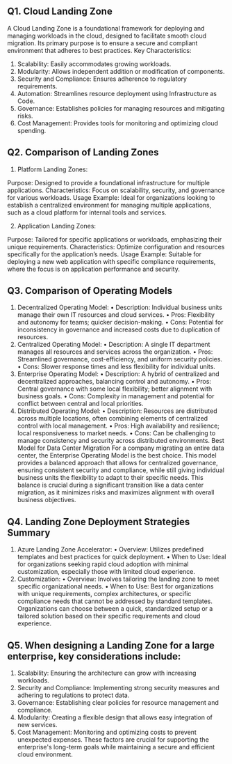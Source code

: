 ## Q1. Cloud Landing Zone
A Cloud Landing Zone is a foundational framework for deploying and managing workloads in the cloud, designed to facilitate smooth cloud migration. Its primary purpose is to ensure a secure and compliant environment that adheres to best practices.
Key Characteristics:
1.	Scalability: Easily accommodates growing workloads.
2.	Modularity: Allows independent addition or modification of components.
3.	Security and Compliance: Ensures adherence to regulatory requirements.
4.	Automation: Streamlines resource deployment using Infrastructure as Code.
5.	Governance: Establishes policies for managing resources and mitigating risks.
6.	Cost Management: Provides tools for monitoring and optimizing cloud spending.

## Q2. Comparison of Landing Zones

1. Platform Landing Zones:

Purpose: Designed to provide a foundational infrastructure for multiple applications.
Characteristics: Focus on scalability, security, and governance for various workloads.
Usage Example: Ideal for organizations looking to establish a centralized environment for managing multiple applications, such as a cloud platform for internal tools and services.

2. Application Landing Zones:

Purpose: Tailored for specific applications or workloads, emphasizing their unique requirements.
Characteristics: Optimize configuration and resources specifically for the application’s needs.
Usage Example: Suitable for deploying a new web application with specific compliance requirements, where the focus is on application performance and security.


## Q3. Comparison of Operating Models
1. Decentralized Operating Model:
•	Description: Individual business units manage their own IT resources and cloud services.
•	Pros: Flexibility and autonomy for teams; quicker decision-making.
•	Cons: Potential for inconsistency in governance and increased costs due to duplication of resources.
2. Centralized Operating Model:
•	Description: A single IT department manages all resources and services across the organization.
•	Pros: Streamlined governance, cost-efficiency, and uniform security policies.
•	Cons: Slower response times and less flexibility for individual units.
3. Enterprise Operating Model:
•	Description: A hybrid of centralized and decentralized approaches, balancing control and autonomy.
•	Pros: Central governance with some local flexibility; better alignment with business goals.
•	Cons: Complexity in management and potential for conflict between central and local priorities.
4. Distributed Operating Model:
•	Description: Resources are distributed across multiple locations, often combining elements of centralized control with local management.
•	Pros: High availability and resilience; local responsiveness to market needs.
•	Cons: Can be challenging to manage consistency and security across distributed environments.
Best Model for Data Center Migration
For a company migrating an entire data center, the Enterprise Operating Model is the best choice. This model provides a balanced approach that allows for centralized governance, ensuring consistent security and compliance, while still giving individual business units the flexibility to adapt to their specific needs. This balance is crucial during a significant transition like a data center migration, as it minimizes risks and maximizes alignment with overall business objectives.


## Q4. Landing Zone Deployment Strategies Summary
1. Azure Landing Zone Accelerator:
•	Overview: Utilizes predefined templates and best practices for quick deployment.
•	When to Use: Ideal for organizations seeking rapid cloud adoption with minimal customization, especially those with limited cloud experience.
2. Customization:
•	Overview: Involves tailoring the landing zone to meet specific organizational needs.
•	When to Use: Best for organizations with unique requirements, complex architectures, or specific compliance needs that cannot be addressed by standard templates.
Organizations can choose between a quick, standardized setup or a tailored solution based on their specific requirements and cloud experience.



## Q5. When designing a Landing Zone for a large enterprise, key considerations include:
1.	Scalability: Ensuring the architecture can grow with increasing workloads.
2.	Security and Compliance: Implementing strong security measures and adhering to regulations to protect data.
3.	Governance: Establishing clear policies for resource management and compliance.
4.	Modularity: Creating a flexible design that allows easy integration of new services.
5.	Cost Management: Monitoring and optimizing costs to prevent unexpected expenses.
These factors are crucial for supporting the enterprise's long-term goals while maintaining a secure and efficient cloud environment.


